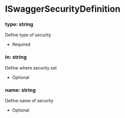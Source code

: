 # ISwaggerSecurityDefinition

### type: string
Define type of security
- Required

### in: string
Define where security set
- Optional

### name: string
Define name of security
- Optional